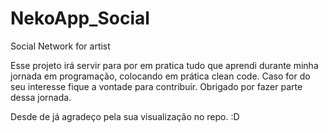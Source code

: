 # NekoApp_Social

Social Network for artist

Esse projeto irá servir para por em pratica tudo que aprendi durante minha jornada em programação, colocando em prática clean code.
Caso for do seu interesse fique a vontade para contribuir.
Obrigado por fazer parte dessa jornada.

Desde de já agradeço pela sua visualização no repo. :D
